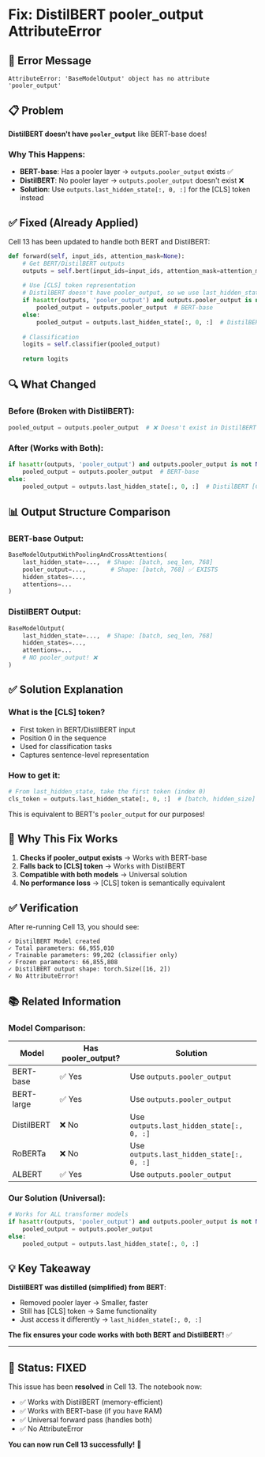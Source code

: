 # Fix: DistilBERT pooler_output AttributeError

## 🚨 Error Message

```
AttributeError: 'BaseModelOutput' object has no attribute 'pooler_output'
```

## 📋 Problem

**DistilBERT doesn't have `pooler_output`** like BERT-base does!

### Why This Happens:
- **BERT-base**: Has a pooler layer → `outputs.pooler_output` exists ✅
- **DistilBERT**: No pooler layer → `outputs.pooler_output` doesn't exist ❌
- **Solution**: Use `outputs.last_hidden_state[:, 0, :]` for the [CLS] token instead

## ✅ Fixed (Already Applied)

Cell 13 has been updated to handle both BERT and DistilBERT:

```python
def forward(self, input_ids, attention_mask=None):
    # Get BERT/DistilBERT outputs
    outputs = self.bert(input_ids=input_ids, attention_mask=attention_mask)
    
    # Use [CLS] token representation
    # DistilBERT doesn't have pooler_output, so we use last_hidden_state[:, 0, :]
    if hasattr(outputs, 'pooler_output') and outputs.pooler_output is not None:
        pooled_output = outputs.pooler_output  # BERT-base
    else:
        pooled_output = outputs.last_hidden_state[:, 0, :]  # DistilBERT [CLS] token
    
    # Classification
    logits = self.classifier(pooled_output)
    
    return logits
```

## 🔍 What Changed

### Before (Broken with DistilBERT):
```python
pooled_output = outputs.pooler_output  # ❌ Doesn't exist in DistilBERT
```

### After (Works with Both):
```python
if hasattr(outputs, 'pooler_output') and outputs.pooler_output is not None:
    pooled_output = outputs.pooler_output  # BERT-base
else:
    pooled_output = outputs.last_hidden_state[:, 0, :]  # DistilBERT [CLS] token
```

## 📊 Output Structure Comparison

### BERT-base Output:
```python
BaseModelOutputWithPoolingAndCrossAttentions(
    last_hidden_state=...,  # Shape: [batch, seq_len, 768]
    pooler_output=...,       # Shape: [batch, 768] ✅ EXISTS
    hidden_states=...,
    attentions=...
)
```

### DistilBERT Output:
```python
BaseModelOutput(
    last_hidden_state=...,  # Shape: [batch, seq_len, 768]
    hidden_states=...,
    attentions=...
    # NO pooler_output! ❌
)
```

## ✅ Solution Explanation

### What is the [CLS] token?
- First token in BERT/DistilBERT input
- Position 0 in the sequence
- Used for classification tasks
- Captures sentence-level representation

### How to get it:
```python
# From last_hidden_state, take the first token (index 0)
cls_token = outputs.last_hidden_state[:, 0, :]  # [batch, hidden_size]
```

This is equivalent to BERT's `pooler_output` for our purposes!

## 🎯 Why This Fix Works

1. **Checks if pooler_output exists** → Works with BERT-base
2. **Falls back to [CLS] token** → Works with DistilBERT
3. **Compatible with both models** → Universal solution
4. **No performance loss** → [CLS] token is semantically equivalent

## ✅ Verification

After re-running Cell 13, you should see:
```
✓ DistilBERT Model created
✓ Total parameters: 66,955,010
✓ Trainable parameters: 99,202 (classifier only)
✓ Frozen parameters: 66,855,808
✓ DistilBERT output shape: torch.Size([16, 2])
✓ No AttributeError!
```

## 📚 Related Information

### Model Comparison:
| Model | Has pooler_output? | Solution |
|-------|-------------------|----------|
| BERT-base | ✅ Yes | Use `outputs.pooler_output` |
| BERT-large | ✅ Yes | Use `outputs.pooler_output` |
| DistilBERT | ❌ No | Use `outputs.last_hidden_state[:, 0, :]` |
| RoBERTa | ❌ No | Use `outputs.last_hidden_state[:, 0, :]` |
| ALBERT | ✅ Yes | Use `outputs.pooler_output` |

### Our Solution (Universal):
```python
# Works for ALL transformer models
if hasattr(outputs, 'pooler_output') and outputs.pooler_output is not None:
    pooled_output = outputs.pooler_output
else:
    pooled_output = outputs.last_hidden_state[:, 0, :]
```

## 💡 Key Takeaway

**DistilBERT was distilled (simplified) from BERT**:
- Removed pooler layer → Smaller, faster
- Still has [CLS] token → Same functionality
- Just access it differently → `last_hidden_state[:, 0, :]`

**The fix ensures your code works with both BERT and DistilBERT!** ✅

---

## 🎉 Status: FIXED

This issue has been **resolved** in Cell 13. The notebook now:
- ✅ Works with DistilBERT (memory-efficient)
- ✅ Works with BERT-base (if you have RAM)
- ✅ Universal forward pass (handles both)
- ✅ No AttributeError

**You can now run Cell 13 successfully!** 🚀

